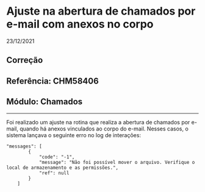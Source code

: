 # Ajuste na abertura de chamados por e-mail com anexos no corpo
23/12/2021
## Correção
## Referência: CHM58406
## Módulo: Chamados
***

Foi realizado um ajuste na rotina que realiza a abertura de chamados por e-mail, quando há anexos vinculados ao corpo do e-mail. Nesses casos, o sistema lançava o seguinte erro no log de interações:

```
"messages": [
        {
            "code": "-1",
            "message": "Não foi possível mover o arquivo. Verifique o local de armazenamento e as permissões.",
            "ref": null
        }
    ]
```
